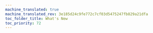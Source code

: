 ```yaml
---
machine_translated: true
machine_translated_rev: 3e185d24c9fe772c7cf03d5475247fb829a21dfa
toc_folder_title: What's New
toc_priority: 72
---
```



